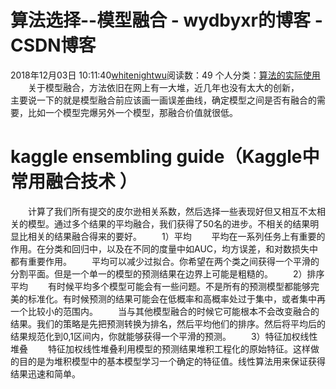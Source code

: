 # 算法选择--模型融合 - wydbyxr的博客 - CSDN博客
2018年12月03日 10:11:40[whitenightwu](https://me.csdn.net/wydbyxr)阅读数：49
个人分类：[算法的实际使用](https://blog.csdn.net/wydbyxr/article/category/8463718)
  关于模型融合，方法依旧在网上有一大堆，近几年也没有太大的创新，
  主要说一下的就是模型融合前应该画一画误差曲线，确定模型之间是否有融合的需要，比如一个模型完爆另外一个模型，那融合价值就很低。
# kaggle ensembling guide（Kaggle中常用融合技术 ）
  计算了我们所有提交的皮尔逊相关系数，然后选择一些表现好但又相互不太相关的模型。通过多个结果的平均融合，我们获得了50名的进步。不相关的结果明显比相关的结果融合得来的要好。
  1）平均
  平均在一系列任务上有重要的作用。在分类和回归中，以及在不同的度量中如AUC，均方误差，和对数损失中都有重要作用。
  平均可以减少过拟合。你希望在两个类之间获得一个平滑的分割平面。但是一个单一的模型的预测结果在边界上可能是粗糙的。
  2）排序平均
  有时候平均多个模型可能会有一些问题。不是所有的预测模型都能够完美的标准化。有时候预测的结果可能会在低概率和高概率处过于集中，或者集中再一个比较小的范围内。
  当与其他模型融合的时候它可能根本不会改变融合的结果。我们的策略是先把预测转换为排名，然后平均他们的排序。然后将平均后的结果规范化到0,1区间内，你就能够获得一个平滑的预测。
  3）特征加权线性堆叠
  特征加权线性堆叠利用模型的预测结果堆积工程化的原始特征。这样做的目的是为堆积模型中的基本模型学习一个确定的特征值。线性算法用来保证获得结果迅速和简单。

